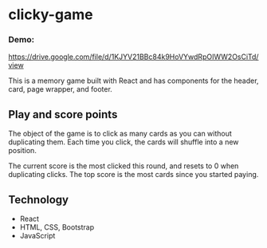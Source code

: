 # clicky-game

### Demo:
https://drive.google.com/file/d/1KJYV21BBc84k9HoVYwdRpOIWW2OsCiTd/view

This is a memory game built with React and has components for the header, card, page wrapper, and footer. 

## Play and score points

The object of the game is to click as many cards as you can without duplicating them. Each time you click, the cards will shuffle into a new position.

The current score is the most clicked this round, and resets to 0 when duplicating clicks. The top score is the most cards since you started paying.

## Technology

- React
- HTML, CSS, Bootstrap
- JavaScript